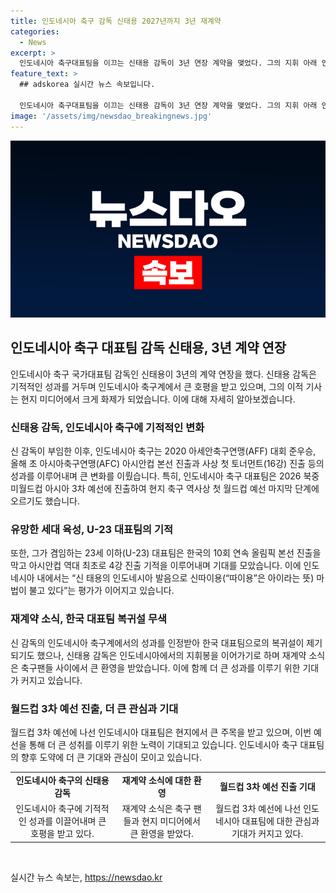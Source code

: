 ```yaml
---
title: 인도네시아 축구 감독 신태용 2027년까지 3년 재계약
categories:
  - News
excerpt: >
  인도네시아 축구대표팀을 이끄는 신태용 감독이 3년 연장 계약을 맺었다. 그의 지휘 아래 인도네시아 축구는 상당한 성과를 거뒀는데, 2026 북중미 월드컵 아시아 지역 2차 예선에서 3차 예선에 진출하는 기적을 이뤘다. 뿐만 아니라, U-23 대표팀은 한국을 상대로 올림픽 본선 진출을 막는 등 큰 활약을 펼치며 현지에서는 신태용 감독을 칭송하고 있다. 이에 따라 한국 대표팀 복귀설도 돌았지만, 그는 인도네시아에서의 지휘를 선택하며 다시 계속될 것으로 예상된다.
feature_text: >
  ## adskorea 실시간 뉴스 속보입니다.

  인도네시아 축구대표팀을 이끄는 신태용 감독이 3년 연장 계약을 맺었다. 그의 지휘 아래 인도네시아 축구는 상당한 성과를 거뒀는데, 2026 북중미 월드컵 아시아 지역 2차 예선에서 3차 예선에 진출하는 기적을 이뤘다. 뿐만 아니라, U-23 대표팀은 한국을 상대로 올림픽 본선 진출을 막는 등 큰 활약을 펼치며 현지에서는 신태용 감독을 칭송하고 있다. 이에 따라 한국 대표팀 복귀설도 돌았지만, 그는 인도네시아에서의 지휘를 선택하며 다시 계속될 것으로 예상된다.
image: '/assets/img/newsdao_breakingnews.jpg'
---
```


<p><img src="/assets/img/newsdao_breakingnews.jpg" alt="adskorea 속보" /></p>

<h2 data-ke-size="size26">인도네시아 축구 대표팀 감독 신태용, 3년 계약 연장</h2>

<p data-ke-size="size16">인도네시아 축구 국가대표팀 감독인 신태용이 3년의 계약 연장을 했다. 신태용 감독은 기적적인 성과를 거두며 인도네시아 축구계에서 큰 호평을 받고 있으며, 그의 이적 기사는 현지 미디어에서 크게 화제가 되었습니다. 이에 대해 자세히 알아보겠습니다.</p>

<h3 data-ke-size="size24">신태용 감독, 인도네시아 축구에 기적적인 변화</h3>

<p data-ke-size="size16">신 감독이 부임한 이후, 인도네시아 축구는 2020 아세안축구연맹(AFF) 대회 준우승, 올해 초 아시아축구연맹(AFC) 아시안컵 본선 진출과 사상 첫 토너먼트(16강) 진출 등의 성과를 이루어내며 큰 변화를 이뤘습니다. 특히, 인도네시아 축구 대표팀은 2026 북중미월드컵 아시아 3차 예선에 진출하여 현지 축구 역사상 첫 월드컵 예선 마지막 단계에 오르기도 했습니다.</p>

<h3 data-ke-size="size24">유망한 세대 육성, U-23 대표팀의 기적</h3>

<p data-ke-size="size16">또한, 그가 겸임하는 23세 이하(U-23) 대표팀은 한국의 10회 연속 올림픽 본선 진출을 막고 아시안컵 역대 최초로 4강 진출 기적을 이루어내며 기대를 모았습니다. 이에 인도네시아 내에서는 “신 태용의 인도네시아 발음으로 신따이용(“따이용”은 아이라는 뜻) 마법이 불고 있다”는 평가가 이어지고 있습니다.</p>

<h3 data-ke-size="size24">재계약 소식, 한국 대표팀 복귀설 무색</h3>

<p data-ke-size="size16">신 감독의 인도네시아 축구계에서의 성과를 인정받아 한국 대표팀으로의 복귀설이 제기되기도 했으나, 신태용 감독은 인도네시아에서의 지휘봉을 이어가기로 하며 재계약 소식은 축구팬들 사이에서 큰 환영을 받았습니다. 이에 함께 더 큰 성과를 이루기 위한 기대가 커지고 있습니다.</p>

<h3 data-ke-size="size24">월드컵 3차 예선 진출, 더 큰 관심과 기대</h3>

<p data-ke-size="size16">월드컵 3차 예선에 나선 인도네시아 대표팀은 현지에서 큰 주목을 받고 있으며, 이번 예선을 통해 더 큰 성취를 이루기 위한 노력이 기대되고 있습니다. 인도네시아 축구 대표팀의 향후 도약에 더 큰 기대와 관심이 모이고 있습니다.</p>

<table>
    <tbody>
        <tr>
            <td style="text-align: center; height: 17px;"><b>인도네시아 축구의 신태용 감독</b></td>
            <td style="text-align: center; height: 17px;"><b>재계약 소식에 대한 환영</b></td>
            <td style="text-align: center; height: 17px;"><b>월드컵 3차 예선 진출 기대</b></td>
        </tr>
        <tr>
            <td style="text-align: center; height: 17px;">인도네시아 축구에 기적적인 성과를 이끌어내며 큰 호평을 받고 있다.</td>
            <td style="text-align: center; height: 17px;">재계약 소식은 축구 팬들과 현지 미디어에서 큰 환영을 받았다.</td>
            <td style="text-align: center; height: 17px;">월드컵 3차 예선에 나선 인도네시아 대표팀에 대한 관심과 기대가 커지고 있다.</td>
        </tr>
    </tbody>
</table>

<p data-ke-size="size16">&nbsp;</p>
실시간 뉴스 속보는, <a href="https://newsdao.kr" rel="dofollow">https://newsdao.kr</a>


